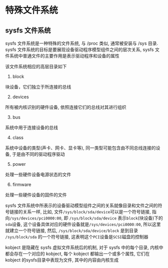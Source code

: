 # 特殊文件系统

## <div id="sysfs"> sysfs 文件系统 </div>

sysfs 文件系统是一种特殊的文件系统, 与 /proc 类似, 通常被安装与 /sys 目录. sysfs 文件系统的目标是要展现设备驱动程序模型组件之间的层次关系, sysfs 文件系统中普通文件的主要作用是表示驱动程序和设备的属性

该文件系统相应的高层目录如下

1. block

块设备，它们独立于所连接的总线

2. devices

所有被内核识别的硬件设备, 依照连接它们的总线对其进行组织

3. bus

系统中用于连接设备的总线

4. class

系统中设备的类型(声卡、网卡、显卡等), 同一类型可能包含由不同总线连接的设备, 于是由不同的驱动程序驱动

5. power

处理一些硬件设备电源状态的文件


6. firmware

处理一些硬件设备的固件的文件


sysfs 文件系统中所表示的设备驱动模型组件之间的关系就像目录和文件之间的符号链接的关系一样, 比如, 文件`/sys/block/sda/device`可以是一个符号链接, 指向`/sys/devices/pci0000:00`, 即 `/sys/block/sda/device` 表示`block`(块设备)下的`sda`设备, 这个设备具体对应的硬件设备就是`/sys/devices/pci0000:00`, 所以这里就建立一个符号链接, 然后, `/sys/block/sda/device/block` 是到目录 `/sys/block/sda` 的一个符号链接, 这表明这个`PCI`设备是`SCSI`磁盘的控制器


kobject 是隐藏在 sysfs 虚拟文件系统后的机制, 对于 sysfs 中的每个目录, 内核中都会存在一个对应的 kobject, 每个 kobject 都输出一个或多个属性, 它们在kobject 的sysfs目录中表现为文件, 其中的内容由内核生成
